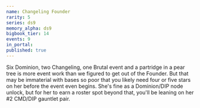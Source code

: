 ```yaml
---
name: Changeling Founder
rarity: 5
series: ds9
memory_alpha: ds9
bigbook_tier: 14
events: 9
in_portal:
published: true
---
```


Six Dominion, two Changeling, one Brutal event and a partridge in a pear tree is more event work than we figured to get out of the Founder. But that may be immaterial with bases so poor that you likely need four or five stars on her before the event even begins. She's fine as a Dominion/DIP node unlock, but for her to earn a roster spot beyond that, you'll be leaning on her #2 CMD/DIP gauntlet pair.
